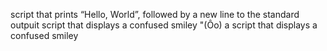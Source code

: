  script that prints “Hello, World”, followed by a new line to the standard outpuit
script that displays a confused smiley "(Ôo)
a script that displays a confused smiley
